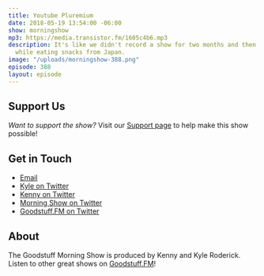 ```yaml
---
title: Youtube Pluremium
date: 2018-05-19 13:54:00 -06:00
show: morningshow
mp3: https://media.transistor.fm/1605c4b6.mp3
description: It's like we didn't record a show for two months and then recorded in-person
  while eating snacks from Japan.
image: "/uploads/morningshow-388.png"
episode: 388
layout: episode
---
```


## Support Us
*Want to support the show?* Visit our [Support page](https://goodstuff.fm/support) to help make this show possible!

## Get in Touch
* [Email](mailto:kyle@goodstuff.fm)
* [Kyle on Twitter](http://twitter.com/dogburps)
* [Kenny on Twitter](http://twitter.com/pizzarobotics)
* [Morning Show on Twitter](http://twitter.com/morningshowam)
* [Goodstuff.FM on Twitter](http://twitter.com/goodstufffm)

## About
The Goodstuff Morning Show is produced by Kenny and Kyle Roderick. Listen to other great shows on [Goodstuff.FM](http://goodstuff.fm/shows)!
